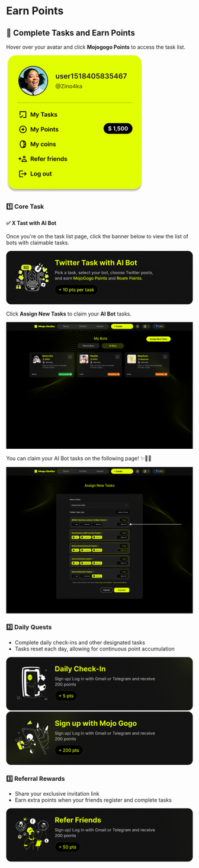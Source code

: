 # Earn Points

## 📌 Complete Tasks and Earn Points

Hover over your avatar and click **Mojogogo Points** to access the task list.
<div class="img-center">
  <img src="../assets/earn-points/1.png" alt="">
</div>

### 1️⃣ Core Task
#### ✅ X Tast with AI Bot
Once you're on the task list page, click the banner below to view the list of bots with claimable tasks.

<div class="img-center">
  <img src="../assets/earn-points/2.png" alt="">
</div>

Click **Assign New Tasks** to claim your **AI Bot** tasks.

<div class="img-center">
  <img src="../assets/earn-points/3.png" alt="">
</div>

You can claim your AI Bot tasks on the following page! ✨🎊🎉

<div class="img-center">
  <img src="../assets/earn-points/4.png" alt="">
</div>

### 2️⃣ Daily Quests

- Complete daily check-ins and other designated tasks<br/>
- Tasks reset each day, allowing for continuous point accumulation

<div class="img-center">
  <img src="../assets/earn-points/5.png" alt="">
</div>

<div class="img-center">
  <img src="../assets/earn-points/6.png" alt="">
</div>

### 3️⃣ Referral Rewards
- Share your exclusive invitation link
- Earn extra points when your friends register and complete tasks

<div class="img-center">
  <img src="../assets/earn-points/7.png" alt="">
</div>



